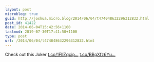 ```yaml
---
layout: post
microblog: true
guid: http://joshua.micro.blog/2014/06/04/t474048632296312832.html
post_id: 41422
date: 2014-06-04T15:42:56+1100
lastmod: 2019-07-30T17:41:50+1100
type: post
url: /2014/06/04/t474048632296312832.html
---
```

Check out this Joker [t.co/1FIlZqcip...](http://t.co/1FIlZqcipB) [t.co/BBgXfz6Yu...](http://t.co/BBgXfz6YuE)
